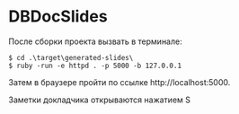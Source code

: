# DBDocSlides

После сборки проекта вызвать в терминале:

```console
$ cd .\target\generated-slides\
$ ruby -run -e httpd . -p 5000 -b 127.0.0.1
```
Затем в браузере пройти по ссылке http://localhost:5000.

Заметки докладчика открываются нажатием S
